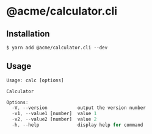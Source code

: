 # @acme/calculator.cli

## Installation

```console
$ yarn add @acme/calculator.cli --dev
```

## Usage

```ts
Usage: calc [options]

Calculator

Options:
  -V, --version           output the version number
  -v1, --value1 [number]  value 1
  -v2, --value2 [number]  value 2
  -h, --help              display help for command
```
